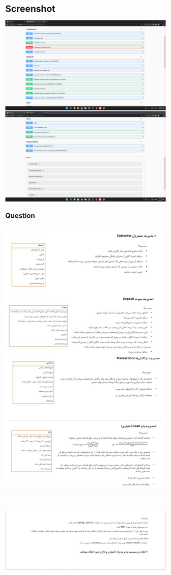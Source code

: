 # Screenshot
<img src="screenshots/1.png" alt="Screenshot from game window"/>
<img src="screenshots/2.png" alt="Screenshot from game window"/>

## Question

<img src="question/1.jpg" alt="Question project img1"/>
<img src="question/2.jpeg" alt="Question project img2"/>
